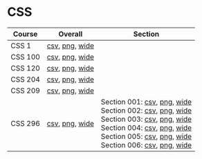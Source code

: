 # CSS

| Course | Overall | Section |
| ------ | ------- | ------- |
| CSS 1 | [csv](https://github.com/UCSD-Historical-Enrollment-Data/2024Fall/blob/main/overall/CSS%201.csv), [png](https://raw.githubusercontent.com/UCSD-Historical-Enrollment-Data/2024Fall/main/plot_overall/CSS%201.png), [wide](https://raw.githubusercontent.com/UCSD-Historical-Enrollment-Data/2024Fall/main/plot_overall_wide/CSS%201.png) |  |
| CSS 100 | [csv](https://github.com/UCSD-Historical-Enrollment-Data/2024Fall/blob/main/overall/CSS%20100.csv), [png](https://raw.githubusercontent.com/UCSD-Historical-Enrollment-Data/2024Fall/main/plot_overall/CSS%20100.png), [wide](https://raw.githubusercontent.com/UCSD-Historical-Enrollment-Data/2024Fall/main/plot_overall_wide/CSS%20100.png) |  |
| CSS 120 | [csv](https://github.com/UCSD-Historical-Enrollment-Data/2024Fall/blob/main/overall/CSS%20120.csv), [png](https://raw.githubusercontent.com/UCSD-Historical-Enrollment-Data/2024Fall/main/plot_overall/CSS%20120.png), [wide](https://raw.githubusercontent.com/UCSD-Historical-Enrollment-Data/2024Fall/main/plot_overall_wide/CSS%20120.png) |  |
| CSS 204 | [csv](https://github.com/UCSD-Historical-Enrollment-Data/2024Fall/blob/main/overall/CSS%20204.csv), [png](https://raw.githubusercontent.com/UCSD-Historical-Enrollment-Data/2024Fall/main/plot_overall/CSS%20204.png), [wide](https://raw.githubusercontent.com/UCSD-Historical-Enrollment-Data/2024Fall/main/plot_overall_wide/CSS%20204.png) |  |
| CSS 209 | [csv](https://github.com/UCSD-Historical-Enrollment-Data/2024Fall/blob/main/overall/CSS%20209.csv), [png](https://raw.githubusercontent.com/UCSD-Historical-Enrollment-Data/2024Fall/main/plot_overall/CSS%20209.png), [wide](https://raw.githubusercontent.com/UCSD-Historical-Enrollment-Data/2024Fall/main/plot_overall_wide/CSS%20209.png) |  |
| CSS 296 | [csv](https://github.com/UCSD-Historical-Enrollment-Data/2024Fall/blob/main/overall/CSS%20296.csv), [png](https://raw.githubusercontent.com/UCSD-Historical-Enrollment-Data/2024Fall/main/plot_overall/CSS%20296.png), [wide](https://raw.githubusercontent.com/UCSD-Historical-Enrollment-Data/2024Fall/main/plot_overall_wide/CSS%20296.png) | Section 001: [csv](https://github.com/UCSD-Historical-Enrollment-Data/2024Fall/blob/main/section/CSS%20296_001.csv), [png](https://raw.githubusercontent.com/UCSD-Historical-Enrollment-Data/2024Fall/main/plot_section/CSS%20296_001.png), [wide](https://raw.githubusercontent.com/UCSD-Historical-Enrollment-Data/2024Fall/main/plot_section_wide/CSS%20296_001.png)<br>Section 002: [csv](https://github.com/UCSD-Historical-Enrollment-Data/2024Fall/blob/main/section/CSS%20296_002.csv), [png](https://raw.githubusercontent.com/UCSD-Historical-Enrollment-Data/2024Fall/main/plot_section/CSS%20296_002.png), [wide](https://raw.githubusercontent.com/UCSD-Historical-Enrollment-Data/2024Fall/main/plot_section_wide/CSS%20296_002.png)<br>Section 003: [csv](https://github.com/UCSD-Historical-Enrollment-Data/2024Fall/blob/main/section/CSS%20296_003.csv), [png](https://raw.githubusercontent.com/UCSD-Historical-Enrollment-Data/2024Fall/main/plot_section/CSS%20296_003.png), [wide](https://raw.githubusercontent.com/UCSD-Historical-Enrollment-Data/2024Fall/main/plot_section_wide/CSS%20296_003.png)<br>Section 004: [csv](https://github.com/UCSD-Historical-Enrollment-Data/2024Fall/blob/main/section/CSS%20296_004.csv), [png](https://raw.githubusercontent.com/UCSD-Historical-Enrollment-Data/2024Fall/main/plot_section/CSS%20296_004.png), [wide](https://raw.githubusercontent.com/UCSD-Historical-Enrollment-Data/2024Fall/main/plot_section_wide/CSS%20296_004.png)<br>Section 005: [csv](https://github.com/UCSD-Historical-Enrollment-Data/2024Fall/blob/main/section/CSS%20296_005.csv), [png](https://raw.githubusercontent.com/UCSD-Historical-Enrollment-Data/2024Fall/main/plot_section/CSS%20296_005.png), [wide](https://raw.githubusercontent.com/UCSD-Historical-Enrollment-Data/2024Fall/main/plot_section_wide/CSS%20296_005.png)<br>Section 006: [csv](https://github.com/UCSD-Historical-Enrollment-Data/2024Fall/blob/main/section/CSS%20296_006.csv), [png](https://raw.githubusercontent.com/UCSD-Historical-Enrollment-Data/2024Fall/main/plot_section/CSS%20296_006.png), [wide](https://raw.githubusercontent.com/UCSD-Historical-Enrollment-Data/2024Fall/main/plot_section_wide/CSS%20296_006.png) |
